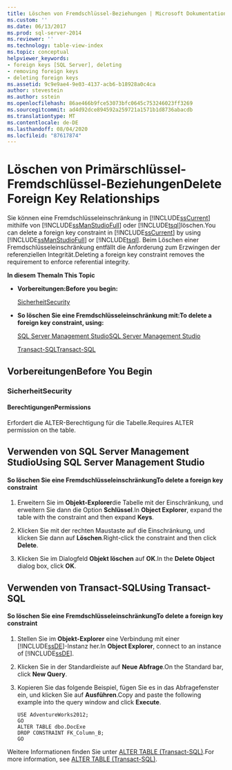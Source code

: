 ```yaml
---
title: Löschen von Fremdschlüssel-Beziehungen | Microsoft Dokumentation
ms.custom: ''
ms.date: 06/13/2017
ms.prod: sql-server-2014
ms.reviewer: ''
ms.technology: table-view-index
ms.topic: conceptual
helpviewer_keywords:
- foreign keys [SQL Server], deleting
- removing foreign keys
- deleting foreign keys
ms.assetid: 9c9e9ae4-9e03-4137-acb6-b18928a0c4ca
author: stevestein
ms.author: sstein
ms.openlocfilehash: 86ae466b9fce53073bfc0645c753246023ff3269
ms.sourcegitcommit: ad4d92dce894592a259721a1571b1d8736abacdb
ms.translationtype: MT
ms.contentlocale: de-DE
ms.lasthandoff: 08/04/2020
ms.locfileid: "87617874"
---
```

# <a name="delete-foreign-key-relationships"></a><span data-ttu-id="70e7e-102">Löschen von Primärschlüssel-Fremdschlüssel-Beziehungen</span><span class="sxs-lookup"><span data-stu-id="70e7e-102">Delete Foreign Key Relationships</span></span>
  <span data-ttu-id="70e7e-103">Sie können eine Fremdschlüsseleinschränkung in [!INCLUDE[ssCurrent](../../includes/sscurrent-md.md)] mithilfe von [!INCLUDE[ssManStudioFull](../../includes/ssmanstudiofull-md.md)] oder [!INCLUDE[tsql](../../includes/tsql-md.md)]löschen.</span><span class="sxs-lookup"><span data-stu-id="70e7e-103">You can delete a foreign key constraint in [!INCLUDE[ssCurrent](../../includes/sscurrent-md.md)] by using [!INCLUDE[ssManStudioFull](../../includes/ssmanstudiofull-md.md)] or [!INCLUDE[tsql](../../includes/tsql-md.md)].</span></span> <span data-ttu-id="70e7e-104">Beim Löschen einer Fremdschlüsseleinschränkung entfällt die Anforderung zum Erzwingen der referenziellen Integrität.</span><span class="sxs-lookup"><span data-stu-id="70e7e-104">Deleting a foreign key constraint removes the requirement to enforce referential integrity.</span></span>  
  
 <span data-ttu-id="70e7e-105">**In diesem Thema**</span><span class="sxs-lookup"><span data-stu-id="70e7e-105">**In This Topic**</span></span>  
  
-   <span data-ttu-id="70e7e-106">**Vorbereitungen:**</span><span class="sxs-lookup"><span data-stu-id="70e7e-106">**Before you begin:**</span></span>  
  
     [<span data-ttu-id="70e7e-107">Sicherheit</span><span class="sxs-lookup"><span data-stu-id="70e7e-107">Security</span></span>](#Security)  
  
-   <span data-ttu-id="70e7e-108">**So löschen Sie eine Fremdschlüsseleinschränkung mit:**</span><span class="sxs-lookup"><span data-stu-id="70e7e-108">**To delete a foreign key constraint, using:**</span></span>  
  
     [<span data-ttu-id="70e7e-109">SQL Server Management Studio</span><span class="sxs-lookup"><span data-stu-id="70e7e-109">SQL Server Management Studio</span></span>](#SSMSProcedure)  
  
     [<span data-ttu-id="70e7e-110">Transact-SQL</span><span class="sxs-lookup"><span data-stu-id="70e7e-110">Transact-SQL</span></span>](#TsqlProcedure)  
  
##  <a name="before-you-begin"></a><a name="BeforeYouBegin"></a> <span data-ttu-id="70e7e-111">Vorbereitungen</span><span class="sxs-lookup"><span data-stu-id="70e7e-111">Before You Begin</span></span>  
  
###  <a name="security"></a><a name="Security"></a> <span data-ttu-id="70e7e-112">Sicherheit</span><span class="sxs-lookup"><span data-stu-id="70e7e-112">Security</span></span>  
  
####  <a name="permissions"></a><a name="Permissions"></a> <span data-ttu-id="70e7e-113">Berechtigungen</span><span class="sxs-lookup"><span data-stu-id="70e7e-113">Permissions</span></span>  
 <span data-ttu-id="70e7e-114">Erfordert die ALTER-Berechtigung für die Tabelle.</span><span class="sxs-lookup"><span data-stu-id="70e7e-114">Requires ALTER permission on the table.</span></span>  
  
##  <a name="using-sql-server-management-studio"></a><a name="SSMSProcedure"></a> <span data-ttu-id="70e7e-115">Verwenden von SQL Server Management Studio</span><span class="sxs-lookup"><span data-stu-id="70e7e-115">Using SQL Server Management Studio</span></span>  
  
#### <a name="to-delete-a-foreign-key-constraint"></a><span data-ttu-id="70e7e-116">So löschen Sie eine Fremdschlüsseleinschränkung</span><span class="sxs-lookup"><span data-stu-id="70e7e-116">To delete a foreign key constraint</span></span>  
  
1.  <span data-ttu-id="70e7e-117">Erweitern Sie im **Objekt-Explorer**die Tabelle mit der Einschränkung, und erweitern Sie dann die Option **Schlüssel**.</span><span class="sxs-lookup"><span data-stu-id="70e7e-117">In **Object Explorer**, expand the table with the constraint and then expand **Keys**.</span></span>  
  
2.  <span data-ttu-id="70e7e-118">Klicken Sie mit der rechten Maustaste auf die Einschränkung, und klicken Sie dann auf **Löschen**.</span><span class="sxs-lookup"><span data-stu-id="70e7e-118">Right-click the constraint and then click **Delete**.</span></span>  
  
3.  <span data-ttu-id="70e7e-119">Klicken Sie im Dialogfeld **Objekt löschen** auf **OK**.</span><span class="sxs-lookup"><span data-stu-id="70e7e-119">In the **Delete Object** dialog box, click **OK**.</span></span>  
  
##  <a name="using-transact-sql"></a><a name="TsqlProcedure"></a> <span data-ttu-id="70e7e-120">Verwenden von Transact-SQL</span><span class="sxs-lookup"><span data-stu-id="70e7e-120">Using Transact-SQL</span></span>  
  
#### <a name="to-delete-a-foreign-key-constraint"></a><span data-ttu-id="70e7e-121">So löschen Sie eine Fremdschlüsseleinschränkung</span><span class="sxs-lookup"><span data-stu-id="70e7e-121">To delete a foreign key constraint</span></span>  
  
1.  <span data-ttu-id="70e7e-122">Stellen Sie im **Objekt-Explorer** eine Verbindung mit einer [!INCLUDE[ssDE](../../includes/ssde-md.md)]-Instanz her.</span><span class="sxs-lookup"><span data-stu-id="70e7e-122">In **Object Explorer**, connect to an instance of [!INCLUDE[ssDE](../../includes/ssde-md.md)].</span></span>  
  
2.  <span data-ttu-id="70e7e-123">Klicken Sie in der Standardleiste auf **Neue Abfrage**.</span><span class="sxs-lookup"><span data-stu-id="70e7e-123">On the Standard bar, click **New Query**.</span></span>  
  
3.  <span data-ttu-id="70e7e-124">Kopieren Sie das folgende Beispiel, fügen Sie es in das Abfragefenster ein, und klicken Sie auf **Ausführen**.</span><span class="sxs-lookup"><span data-stu-id="70e7e-124">Copy and paste the following example into the query window and click **Execute**.</span></span>  
  
    ```  
    USE AdventureWorks2012;  
    GO  
    ALTER TABLE dbo.DocExe   
    DROP CONSTRAINT FK_Column_B;   
    GO  
    ```  
  
 <span data-ttu-id="70e7e-125">Weitere Informationen finden Sie unter [ALTER TABLE &#40;Transact-SQL&#41;](/sql/t-sql/statements/alter-table-transact-sql).</span><span class="sxs-lookup"><span data-stu-id="70e7e-125">For more information, see [ALTER TABLE &#40;Transact-SQL&#41;](/sql/t-sql/statements/alter-table-transact-sql).</span></span>  
  
  
